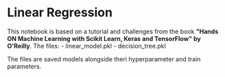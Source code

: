 # Linear Regression
This notebook is based on a tutorial and challenges from the book **"Hands ON Machine Learning with Scikit Learn, Keras and TensorFlow" by O'Reilly**.
The files: 
	- linear_model.pkl
	- decision_tree.pkl
	
The files are saved models alongside theri hyperparameter and train parameters. 
